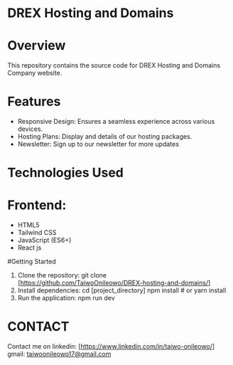 # DREX Hosting and Domains

# Overview
This repository contains the source code for DREX Hosting and Domains Company website. 

# Features
- Responsive Design: Ensures a seamless experience across various devices.
- Hosting Plans: Display and details of our hosting packages.
- Newsletter: Sign up to our newsletter for more updates
# Technologies Used

# Frontend:
- HTML5
- Tailwind CSS
- JavaScript (ES6+)
- React js

#Getting Started

1. Clone the repository:
   git clone [https://github.com/TaiwoOnileowo/DREX-hosting-and-domains/]
2. Install dependencies:
   cd [project_directory]
   npm install  # or yarn install
3. Run the application:
   npm run dev

# CONTACT 

Contact me on linkedin: [https://www.linkedin.com/in/taiwo-onileowo/]
              gmail: taiwoonileowo17@gmail.com
